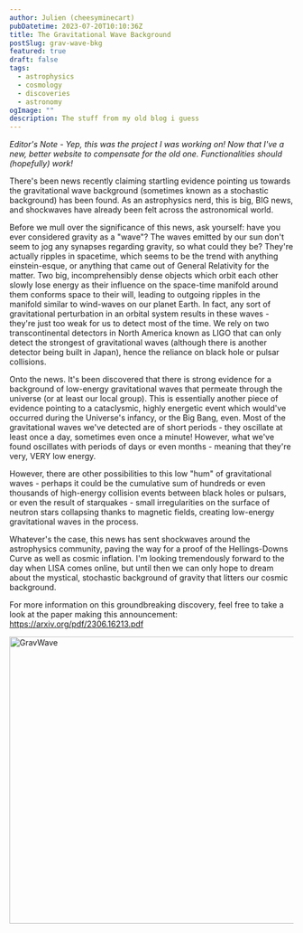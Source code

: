 ```yaml
---
author: Julien (cheesyminecart)
pubDatetime: 2023-07-20T10:10:36Z
title: The Gravitational Wave Background
postSlug: grav-wave-bkg
featured: true
draft: false
tags:
  - astrophysics
  - cosmology
  - discoveries
  - astronomy
ogImage: ""
description: The stuff from my old blog i guess
---
```


_Editor's Note - Yep, this was the project I was working on! Now that I've a new, better website to compensate for the old one. Functionalities should (hopefully) work!_

There's been news recently claiming startling evidence pointing us towards the gravitational wave background (sometimes known as a stochastic background) has been found. As an astrophysics nerd, this is big, BIG news, and shockwaves have already been felt across the astronomical world.

Before we mull over the significance of this news, ask yourself: have you ever considered gravity as a "wave"? The waves emitted by our sun don't seem to jog any synapses regarding gravity, so what could they be? They're actually ripples in spacetime, which seems to be the trend with anything einstein-esque, or anything that came out of General Relativity for the matter. Two big, incomprehensibly dense objects which orbit each other slowly lose energy as their influence on the space-time manifold around them conforms space to their will, leading to outgoing ripples in the manifold similar to wind-waves on our planet Earth. In fact, any sort of gravitational perturbation in an orbital system results in these waves - they're just too weak for us to detect most of the time. We rely on two transcontinental detectors in North America known as LIGO that can only detect the strongest of gravitational waves (although there is another detector being built in Japan), hence the reliance on black hole or pulsar collisions.

Onto the news. It's been discovered that there is strong evidence for a background of low-energy gravitational waves that permeate through the universe (or at least our local group). This is essentially another piece of evidence pointing to a cataclysmic, highly energetic event which would've occurred during the Universe's infancy, or the Big Bang, even. Most of the gravitational waves we've detected are of short periods - they oscillate at least once a day, sometimes even once a minute! However, what we've found oscillates with periods of days or even months - meaning that they're very, VERY low energy.

However, there are other possibilities to this low "hum" of gravitational waves - perhaps it could be the cumulative sum of hundreds or even thousands of high-energy collision events between black holes or pulsars, or even the result of starquakes - small irregularities on the surface of neutron stars collapsing thanks to magnetic fields, creating low-energy gravitational waves in the process.

Whatever's the case, this news has sent shockwaves around the astrophysics community, paving the way for a proof of the Hellings-Downs Curve as well as cosmic inflation. I'm looking tremendously forward to the day when LISA comes online, but until then we can only hope to dream about the mystical, stochastic background of gravity that litters our cosmic background.

For more information on this groundbreaking discovery, feel free to take a look at the paper making this announcement:
https://arxiv.org/pdf/2306.16213.pdf

<div>
    <img src="https://divisions-prod.s3.amazonaws.com/root/images/NANOGrav_PTA_GWB_15yr-WEB.original.jpg" alt="GravWave" width="916" height="508">
</div>
